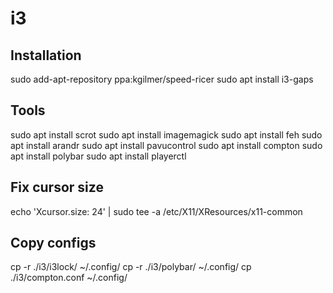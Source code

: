 # i3

## Installation

sudo add-apt-repository ppa:kgilmer/speed-ricer
sudo apt install i3-gaps

## Tools

sudo apt install scrot
sudo apt install imagemagick
sudo apt install feh
sudo apt install arandr
sudo apt install pavucontrol
sudo apt install compton
sudo apt install polybar
sudo apt install playerctl

## Fix cursor size

echo 'Xcursor.size: 24' | sudo tee -a /etc/X11/XResources/x11-common

## Copy configs

cp -r ./i3/i3lock/ ~/.config/
cp -r ./i3/polybar/ ~/.config/
cp ./i3/compton.conf ~/.config/
